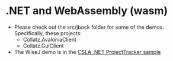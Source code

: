 .NET and WebAssembly (wasm)
===========================
* Please check out the src/jbock folder for some of the demos. Specifically, these projects:
  * Collatz.AvaloniaClient
  * Collatz.GuiClient
* The WiseJ demo is in the [CSLA .NET ProjectTracker sample](https://github.com/MarimerLLC/csla/tree/master/Samples/ProjectTracker)